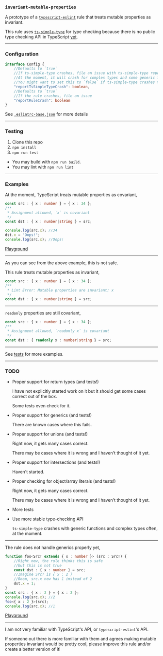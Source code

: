 ### `invariant-mutable-properties`

A prototype of a [`typescript-eslint`](https://github.com/typescript-eslint/typescript-eslint) rule
that treats mutable properties as invariant.

This rule uses [`ts-simple-type`](https://github.com/runem/ts-simple-type) for type checking
because there is no public type checking API in TypeScript [yet](https://github.com/microsoft/TypeScript/issues/9879).

-----

### Configuration

```ts
interface Config {
    //Defaults to `true`
    //If ts-simple-type crashes, file an issue with ts-simple-type repo.
    //At the moment, it will crash for complex types and some generic functions.
    //You might want to set this to `false` if ts-simple-type crashes too often.
    "reportTsSimpleTypeCrash": boolean,
    //Defaults to `true`
    //If the rule crashes, file an issue
    "reportRuleCrash": boolean
}
```

See [`.eslintrc-base.json`](.eslintrc-base.json) for more details

-----

### Testing

1. Clone this repo
1. `npm install`
1. `npm run test`

+ You may build with `npm run build`.
+ You may lint with `npm run lint`

-----

### Examples

At the moment, TypeScript treats mutable properties as covariant,
```ts
const src : { x : number } = { x : 34 };
/**
 * Assignment allowed, `x` is covariant
 */
const dst : { x : number|string } = src;

console.log(src.x); //34
dst.x = "Oops!";
console.log(src.x); //Oops!
```
[Playground](http://www.typescriptlang.org/play/#code/MYewdgzgLgBBBOwYC4YG8YA8UzAVwFsAjAU3hgF8YBedLHAZgBZKBuAKAHoAqb9mbjACCECAEsA5mAIkwsAIYAbRSADuJACYAaGAANMumGIgxQAN3nwx8uf26d2oSLA3QcGbKnzEyAH2hWYBKUNHCIHI7gECCKJAB0KhIAFAjAcZgAlKwwnJzM7K5Q6aEARADyIAAOEACEJRxO0bEJIMmp6Vk5nBXVNUA)

-----

As you can see from the above example, this is not safe.

This rule treats mutable properties as invariant,
```ts
const src : { x : number } = { x : 34 };
/**
 * Lint Error: Mutable properties are invariant; x
 */
const dst : { x : number|string } = src;
```

-----

`readonly` properties are still covariant,
```ts
const src : { x : number } = { x : 34 };
/**
 * Assignment allowed, `readonly x` is covariant
 */
const dst : { readonly x : number|string } = src;
```

-----

See [tests](test/src/rules/invariant-mutable-properties.ts) for more examples.

-----

### TODO

+ Proper support for return types (and tests!)

  I have not explicitly started work on it but it should get some cases correct out of the box.

  Some tests even check for it.

+ Proper support for generics (and tests!)

  There are known cases where this fails.

+ Proper support for unions (and tests!)

  Right now, it gets many cases correct.

  There may be cases where it is wrong and I haven't thought of it yet.

+ Proper support for intersections (and tests!)

  Haven't started.

+ Proper checking for object/array literals (and tests!)

  Right now, it gets many cases correct.

  There may be cases where it is wrong and I haven't thought of it yet.

+ More tests

+ Use more stable type-checking API

  `ts-simple-type` crashes with generic functions and complex types often, at the moment.

-----

The rule does not handle generics properly yet,
```ts
function foo<SrcT extends { x : number }> (src : SrcT) {
    //Right now, the rule thinks this is safe
    //but this is not true
    const dst : { x : number } = src;
    //Imagine SrcT is { x : 2 }
    //Boom, src.x now has 1 instead of 2
    dst.x = 1;
}
const src : { x : 2 } = { x : 2 };
console.log(src.x); //2
foo<{ x : 2 }>(src);
console.log(src.x); //1
```
[Playground](http://www.typescriptlang.org/play/#code/GYVwdgxgLglg9mABMOcA8BlAThAKogUwA8oCwATAZ0QG9EjEAuRMEAWwCMCtEBfAPkQAKSjiaJseAJS0AUIgWIA9EoBKMAOYALKCzgB3ADSIoWgoiwgANudMwwAa2p3qMapQCGwAvMUqOILouiG56QZY+iogQCJS6VLrMdAzMrJzcfIgAvIiiEADcvgoqAJJsHhr25pL4ocniAEx8RcpKAEKobMZ5AHQMYAaIWh7UAIwhYHEEHuSIcMCIDS0JfdmIo4W8sjGTunni9cxNvGuHi3yFO5RwNj1WcBoiOH1S+a1LKOhnx-xPEK-bWI3Ah3B5-F5vFSjWRAA)

-----

I am not very familiar with TypeScript's API, or `typescript-eslint`'s API.

If someone out there is more familiar with them and
agrees making mutable properties invariant would be pretty cool,
please improve this rule and/or create a better version of it!
